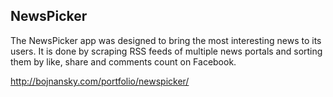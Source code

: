 ## NewsPicker

The NewsPicker app was designed to bring the most interesting news to its users. It is done by scraping RSS feeds of multiple news portals
and sorting them by like, share and comments count on Facebook.

http://bojnansky.com/portfolio/newspicker/
